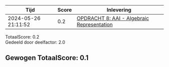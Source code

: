 
|Tijd|Score|Inlevering|
|---|---|---|
|2024-05-26 21:11:52 |0.2|<a href="https://canvas.hu.nl//courses/39753/assignments/284180/submissions/86853">OPDRACHT 8: AAI - Algebraic Representation</a>|

TotaalScore: 0.2   
Gedeeld door deelfactor: 2.0   

## Gewogen TotaalScore: 0.1

